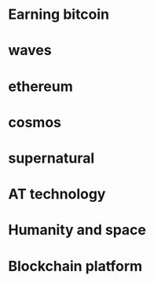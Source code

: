 # Earning bitcoin
# waves
# ethereum
# cosmos
# supernatural
# AT technology
# Humanity and space
# Blockchain platform
